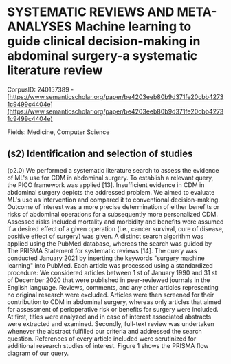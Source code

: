 # SYSTEMATIC REVIEWS AND META-ANALYSES Machine learning to guide clinical decision-making in abdominal surgery-a systematic literature review

CorpusID: 240157389 - [https://www.semanticscholar.org/paper/be4203eeb80b9d371fe20cbb42731c9499c4404e](https://www.semanticscholar.org/paper/be4203eeb80b9d371fe20cbb42731c9499c4404e)

Fields: Medicine, Computer Science

## (s2) Identification and selection of studies
(p2.0) We performed a systematic literature search to assess the evidence of ML's use for CDM in abdominal surgery. To establish a relevant query, the PICO framework was applied [13]. Insufficient evidence in CDM in abdominal surgery depicts the addressed problem. We aimed to evaluate ML's use as intervention and compared it to conventional decision-making. Outcome of interest was a more precise determination of either benefits or risks of abdominal operations for a subsequently more personalized CDM. Assessed risks included mortality and morbidity and benefits were assumed if a desired effect of a given operation (i.e., cancer survival, cure of disease, positive effect of surgery) was given. A distinct search algorithm was applied using the PubMed database, whereas the search was guided by The PRISMA Statement for systematic reviews [14]. The query was conducted January 2021 by inserting the keywords "surgery machine learning" into PubMed. Each article was processed using a standardized procedure: We considered articles between 1 st of January 1990 and 31 st of December 2020 that were published in peer-reviewed journals in the English language. Reviews, comments, and any other articles representing no original research were excluded. Articles were then screened for their contribution to CDM in abdominal surgery, whereas only articles that aimed for assessment of perioperative risk or benefits for surgery were included. At first, titles were analyzed and in case of interest associated abstracts were extracted and examined. Secondly, full-text review was undertaken whenever the abstract fulfilled our criteria and addressed the search question. References of every article included were scrutinized for additional research studies of interest. Figure 1 shows the PRISMA flow diagram of our query.
